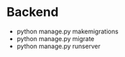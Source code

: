 # Backend
- python manage.py makemigrations
- python manage.py migrate
- python manage.py runserver 